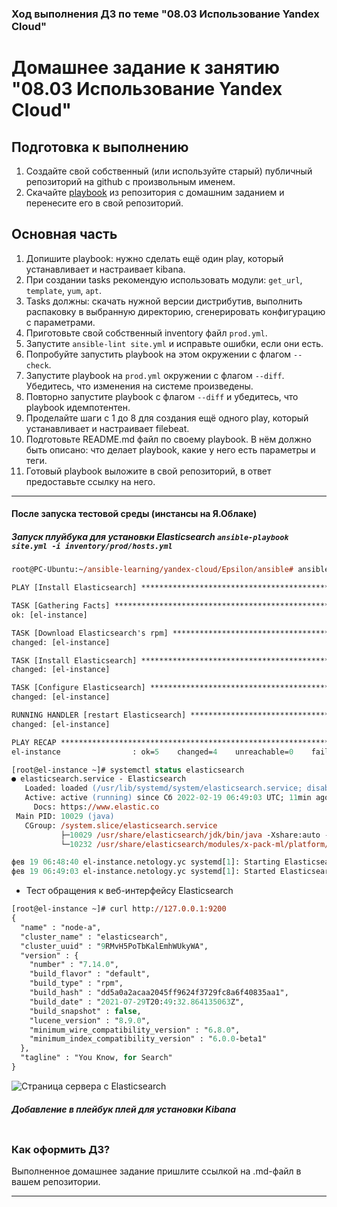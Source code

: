 ### Ход выполнения ДЗ по теме "08.03 Использование Yandex Cloud"

# Домашнее задание к занятию "08.03 Использование Yandex Cloud"

## Подготовка к выполнению
1. Создайте свой собственный (или используйте старый) публичный репозиторий на github с произвольным именем.
2. Скачайте [playbook](./playbook/) из репозитория с домашним заданием и перенесите его в свой репозиторий.

## Основная часть
1. Допишите playbook: нужно сделать ещё один play, который устанавливает и настраивает kibana.
2. При создании tasks рекомендую использовать модули: `get_url`, `template`, `yum`, `apt`.
3. Tasks должны: скачать нужной версии дистрибутив, выполнить распаковку в выбранную директорию, сгенерировать конфигурацию с параметрами.
4. Приготовьте свой собственный inventory файл `prod.yml`.
5. Запустите `ansible-lint site.yml` и исправьте ошибки, если они есть.
6. Попробуйте запустить playbook на этом окружении с флагом `--check`.
7. Запустите playbook на `prod.yml` окружении с флагом `--diff`. Убедитесь, что изменения на системе произведены.
8. Повторно запустите playbook с флагом `--diff` и убедитесь, что playbook идемпотентен.
9. Проделайте шаги с 1 до 8 для создания ещё одного play, который устанавливает и настраивает filebeat.
10. Подготовьте README.md файл по своему playbook. В нём должно быть описано: что делает playbook, какие у него есть параметры и теги.
11. Готовый playbook выложите в свой репозиторий, в ответ предоставьте ссылку на него.

---

#### После запуска тестовой среды (инстансы на Я.Облаке) 
##### Запуск плуйбука для установки Elasticsearch `ansible-playbook site.yml -i inventory/prod/hosts.yml `

```ps
root@PC-Ubuntu:~/ansible-learning/yandex-cloud/Epsilon/ansible# ansible-playbook site.yml -i inventory/prod/hosts.yml 

PLAY [Install Elasticsearch] *********************************************************************************************************************************************************************************

TASK [Gathering Facts] ***************************************************************************************************************************************************************************************
ok: [el-instance]

TASK [Download Elasticsearch's rpm] **************************************************************************************************************************************************************************
changed: [el-instance]

TASK [Install Elasticsearch] *********************************************************************************************************************************************************************************
changed: [el-instance]

TASK [Configure Elasticsearch] *******************************************************************************************************************************************************************************
changed: [el-instance]

RUNNING HANDLER [restart Elasticsearch] **********************************************************************************************************************************************************************
changed: [el-instance]

PLAY RECAP ***************************************************************************************************************************************************************************************************
el-instance                : ok=5    changed=4    unreachable=0    failed=0    skipped=0    rescued=0    ignored=0  
```

```ps
[root@el-instance ~]# systemctl status elasticsearch
● elasticsearch.service - Elasticsearch
   Loaded: loaded (/usr/lib/systemd/system/elasticsearch.service; disabled; vendor preset: disabled)
   Active: active (running) since Сб 2022-02-19 06:49:03 UTC; 11min ago
     Docs: https://www.elastic.co
 Main PID: 10029 (java)
   CGroup: /system.slice/elasticsearch.service
           ├─10029 /usr/share/elasticsearch/jdk/bin/java -Xshare:auto -Des.networkaddress.cache.ttl=60 -Des.networkaddress.cache.negative.ttl=10 -XX:+AlwaysPreTouch -Xss1m -Djava.awt.headless=true -Dfile...
           └─10232 /usr/share/elasticsearch/modules/x-pack-ml/platform/linux-x86_64/bin/controller

фев 19 06:48:40 el-instance.netology.yc systemd[1]: Starting Elasticsearch...
фев 19 06:49:03 el-instance.netology.yc systemd[1]: Started Elasticsearch.

```
*  Тест обращения к веб-интерфейсу Elasticsearch
```ps
[root@el-instance ~]# curl http://127.0.0.1:9200
{
  "name" : "node-a",
  "cluster_name" : "elasticsearch",
  "cluster_uuid" : "9RMvH5PoTbKalEmhWUkyWA",
  "version" : {
    "number" : "7.14.0",
    "build_flavor" : "default",
    "build_type" : "rpm",
    "build_hash" : "dd5a0a2acaa2045ff9624f3729fc8a6f40835aa1",
    "build_date" : "2021-07-29T20:49:32.864135063Z",
    "build_snapshot" : false,
    "lucene_version" : "8.9.0",
    "minimum_wire_compatibility_version" : "6.8.0",
    "minimum_index_compatibility_version" : "6.0.0-beta1"
  },
  "tagline" : "You Know, for Search"
}

```
![Страница сервера с Elasticsearch]()

##### Добавление в плейбук плей для установки Kibana

```ps

```


### Как оформить ДЗ?

Выполненное домашнее задание пришлите ссылкой на .md-файл в вашем репозитории.

---
